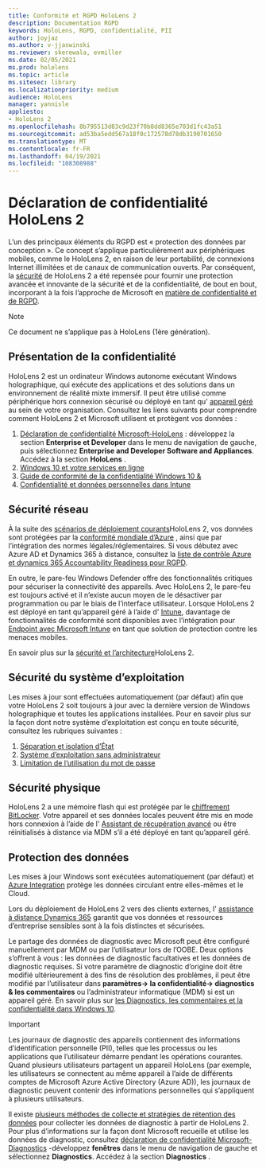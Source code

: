 ```yaml
---
title: Conformité et RGPD HoloLens 2
description: Documentation RGPD
keywords: HoloLens, RGPD, confidentialité, PII
author: joyjaz
ms.author: v-jjaswinski
ms.reviewer: skerewala, evmiller
ms.date: 02/05/2021
ms.prod: hololens
ms.topic: article
ms.sitesec: library
ms.localizationpriority: medium
audience: HoloLens
manager: yannisle
appliesto:
- HoloLens 2
ms.openlocfilehash: 8b795513d83c9d23f70b8dd8365e703d1fc43a51
ms.sourcegitcommit: ad53ba5edd567a18f0c172578d78db3190701650
ms.translationtype: MT
ms.contentlocale: fr-FR
ms.lasthandoff: 04/19/2021
ms.locfileid: "108308988"
---
```

# <a name="hololens-2-privacy-statement"></a>Déclaration de confidentialité HoloLens 2

L’un des principaux éléments du RGPD est « protection des données par conception ». Ce concept s’applique particulièrement aux périphériques mobiles, comme le HoloLens 2, en raison de leur portabilité, de connexions Internet illimitées et de canaux de communication ouverts. Par conséquent, la [sécurité](https://docs.microsoft.com/hololens/security-architecture) de HoloLens 2 a été repensée pour fournir une protection avancée et innovante de la sécurité et de la confidentialité, de bout en bout, incorporant à la fois l’approche de Microsoft en [matière de confidentialité et de RGPD](https://privacy.microsoft.com/).

 >[!NOTE]
> Ce document ne s’applique pas à HoloLens (1ère génération).

## <a name="privacy-overview"></a>Présentation de la confidentialité

HoloLens 2 est un ordinateur Windows autonome exécutant Windows holographique, qui exécute des applications et des solutions dans un environnement de réalité mixte immersif. Il peut être utilisé comme périphérique hors connexion sécurisé ou déployé en tant qu' [appareil géré](https://docs.microsoft.com/mem/intune/fundamentals/windows-holographic-for-business) au sein de votre organisation. Consultez les liens suivants pour comprendre comment HoloLens 2 et Microsoft utilisent et protègent vos données :
1. [Déclaration de confidentialité Microsoft-HoloLens](https://privacy.microsoft.com/privacystatement) : développez la section **Enterprise et Developer** dans le menu de navigation de gauche, puis sélectionnez **Enterprise and Developer Software and Appliances**. Accédez à la section **HoloLens** .
2.  [Windows 10 et votre services en ligne](https://privacy.microsoft.com/windows10privacy)
3.  [Guide de conformité de la confidentialité Windows 10 &](https://docs.microsoft.com/windows/privacy/windows-10-and-privacy-compliance)
4.  [Confidentialité et données personnelles dans Intune](https://docs.microsoft.com/mem/intune/protect/privacy-personal-data)

## <a name="network-security"></a>Sécurité réseau
À la suite des [scénarios de déploiement courants](https://docs.microsoft.com/hololens/common-scenarios)HoloLens 2, vos données sont protégées par la [conformité mondiale d’Azure](https://docs.microsoft.com/azure/compliance/) , ainsi que par l’intégration des normes légales/réglementaires. Si vous débutez avec Azure AD et Dynamics 365 à distance, consultez la [liste de contrôle Azure et dynamics 365 Accountability Readiness pour RGPD](https://docs.microsoft.com/compliance/regulatory/gdpr-arc-azure-dynamics).

En outre, le pare-feu Windows Defender offre des fonctionnalités critiques pour sécuriser la connectivité des appareils. Avec HoloLens 2, le pare-feu est toujours activé et il n’existe aucun moyen de le désactiver par programmation ou par le biais de l’interface utilisateur. Lorsque HoloLens 2 est déployé en tant qu’appareil géré à l’aide d' [Intune](https://docs.microsoft.com/mem/intune/protect/device-compliance-get-started), davantage de fonctionnalités de conformité sont disponibles avec l’intégration pour [Endpoint avec Microsoft Intune](https://docs.microsoft.com/mem/intune/protect/advanced-threat-protection) en tant que solution de protection contre les menaces mobiles. 

En savoir plus sur la [sécurité et l’architecture](https://docs.microsoft.com/hololens/security-architecture)HoloLens 2.

## <a name="os-security"></a>Sécurité du système d’exploitation
Les mises à jour sont effectuées automatiquement (par défaut) afin que votre HoloLens 2 soit toujours à jour avec la dernière version de Windows holographique et toutes les applications installées. Pour en savoir plus sur la façon dont notre système d’exploitation est conçu en toute sécurité, consultez les rubriques suivantes :
1. [Séparation et isolation d’État](https://docs.microsoft.com/hololens/security-state-separation-isolation)
1. [Système d’exploitation sans administrateur](https://docs.microsoft.com/hololens/security-adminless-os)
1. [Limitation de l’utilisation du mot de passe](https://docs.microsoft.com/hololens/security-limiting-password-use)

## <a name="physical-security"></a>Sécurité physique
HoloLens 2 a une mémoire flash qui est protégée par le [chiffrement BitLocker](https://docs.microsoft.com/hololens/security-encryption-data-protection). Votre appareil et ses données locales peuvent être mis en mode hors connexion à l’aide de l' [Assistant de récupération avancé](https://www.microsoft.com/p/advanced-recovery-companion/9p74z35sfrs8#activetab=pivot:overviewtab) ou être réinitialisés à distance via MDM s’il a été déployé en tant qu’appareil géré.

## <a name="data-protection"></a>Protection des données
Les mises à jour Windows sont exécutées automatiquement (par défaut) et [Azure Integration](https://docs.microsoft.com/hololens/security-encryption-data-protection#Azure-integration) protège les données circulant entre elles-mêmes et le Cloud. 

Lors du déploiement de HoloLens 2 vers des clients externes, l' [assistance à distance Dynamics 365](https://docs.microsoft.com/hololens/hololens2-deployment-guide) garantit que vos données et ressources d’entreprise sensibles sont à la fois distinctes et sécurisées. 

Le partage des données de diagnostic avec Microsoft peut être configuré manuellement par MDM ou par l’utilisateur lors de l’OOBE. Deux options s’offrent à vous : les données de diagnostic facultatives et les données de diagnostic requises. Si votre paramètre de diagnostic d’origine doit être modifié ultérieurement à des fins de résolution des problèmes, il peut être modifié par l’utilisateur dans **paramètres-> la confidentialité-> diagnostics & les commentaires** ou l’administrateur informatique (MDM) si est un appareil géré. En savoir plus sur [les Diagnostics, les commentaires et la confidentialité dans Windows 10](https://support.microsoft.com/windows/diagnostics-feedback-and-privacy-in-windows-10-28808a2b-a31b-dd73-dcd3-4559a5199319).

> [!Important]
> Les journaux de diagnostic des appareils contiennent des informations d’identification personnelle (PII), telles que les processus ou les applications que l’utilisateur démarre pendant les opérations courantes. Quand plusieurs utilisateurs partagent un appareil HoloLens (par exemple, les utilisateurs se connectent au même appareil à l’aide de différents comptes de Microsoft Azure Active Directory (Azure AD)), les journaux de diagnostic peuvent contenir des informations personnelles qui s’appliquent à plusieurs utilisateurs.

 

Il existe [plusieurs méthodes de collecte et stratégies de rétention des données](https://docs.microsoft.com/hololens/hololens-diagnostic-logs) pour collecter les données de diagnostic à partir de HoloLens 2.  Pour plus d’informations sur la façon dont Microsoft recueille et utilise les données de diagnostic, consultez [déclaration de confidentialité Microsoft-Diagnostics](https://privacy.microsoft.com/privacystatement) -développez **fenêtres** dans le menu de navigation de gauche et sélectionnez **Diagnostics**. Accédez à la section **Diagnostics** .
